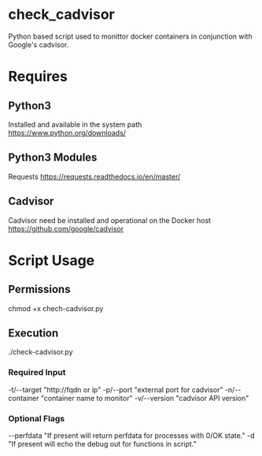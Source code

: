 # check_cadvisor
Python based script used to monittor docker containers in conjunction with Google's cadvisor.

# Requires

## Python3
Installed and available in the system path
https://www.python.org/downloads/

## Python3 Modules
Requests
https://requests.readthedocs.io/en/master/

## Cadvisor
Cadvisor need be installed and operational on the Docker host
https://github.com/google/cadvisor

# Script Usage
## Permissions
chmod +x chech-cadvisor.py

## Execution
./check-cadvisor.py  

### Required Input
-t/--target "http://fqdn or ip"
-p/--port "external port for cadvisor"
-n/--container "container name to monitor"
-v/--version "cadvisor API version"

### Optional Flags
--perfdata "If present will return perfdata for processes with 0/OK state."
-d "If present will echo the debug out for functions in script."
